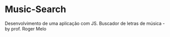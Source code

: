 # Music-Search
Desenvolvimento de uma aplicação com JS. Buscador de letras de música - by prof. Roger Melo
